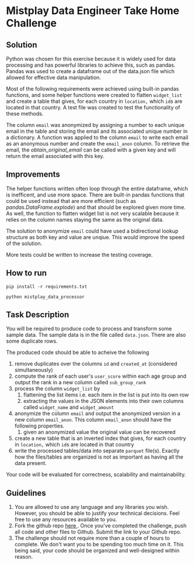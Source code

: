 # Mistplay Data Engineer Take Home Challenge

## Solution

Python was chosen for this exercise because it is widely used for data processing and has powerful libraries to achieve this, such as pandas. Pandas was used to create a dataframe out of the data.json file which allowed for effective data manipulation.

Most of the following requirements were achieved using built-in pandas functions, and some helper functions were created to flatten `widget_list` and create a table that gives, for each country in `location,` which `id`s are located in that country. A test file was created to test the functionality of these methods.

The column `email` was anonymized by assigning a number to each unique email in the table and storing the email and its associated unique number in a dictionary. A function was applied to the column `email` to write each email as an anonymous number and create the `email_anon` column. To retrieve the email, the _obtain_original_email_ can be called with a given key and will return the email associated with this key.

## Improvements

The helper functions written often loop through the entire dataframe, which is inefficent, and use more space. There are built-in pandas functions that could be used instead that are more efficient (such as _pandas.DataFrame.explode_) and that should be explored given more time. As well, the function to flatten widget list is not very scalable because it relies on the column names staying the same as the original data.

The solution to anonymize `email` could have used a bidirectional lookup structure as both key and value are unqiue. This would improve the speed of the solution.

More tests could be written to increase the testing coverage.

## How to run

`pip install -r requirements.txt`

`python mistplay_data_processor`

## Task Description

You will be required to produce code to process and transform some sample data.
The sample data is in the file called `data.json`.
There are also some duplicate rows.

The produced code should be able to acheive the following
1. remove duplicates over the columns `id` and `created_at` (considered simultaneously)
2. compute the rank of each user's `user_score` within each age group and output the rank in a new column called `sub_group_rank`
3. process the column `widget_list` by
    1. flattening the list items i.e. each item in the list is put into its own row
    2. extracting the values in the JSON elements into their own columns called `widget_name` and `widget_amount`
4. anonymize the column `email` and output the anonymized version in a new column `email_anon`.
This column `email_anon` should have the following properties.
    1. given an anonymized value the original value can be recovered
5. create a new table that is an inverted index that gives, for each country in `location,` which `id`s are located in that country
6. write the processed tables/data into separate `parquet` file(s).
Exactly how the files/tables are organized is not as important as having all the data present.

Your code will be evaluated for correctness, scalability and maintainability.

## Guidelines

1. You are allowed to use any language and any libraries you wish.
However, you should be able to justify your technical decisions.
Feel free to use any resources available to you.
2. Fork the github repo [ here ](https://github.com/Mistplay/DataEngineerTakeHomeChallenge). Once you've completed the challenge, push all code and other files to Github. Submit the link to your Github repo.
3. The challenge should not require more than a couple of hours to complete.
We don't want you to be spending too much time on it.
This being said, your code should be organized and well-designed within reason.
